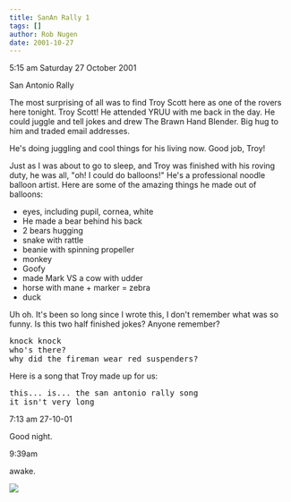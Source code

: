 ```yaml
---
title: SanAn Rally 1
tags: []
author: Rob Nugen
date: 2001-10-27
---
```


<title></title>
<p class=date>5:15 am Saturday 27 October 2001</p>

<p>San Antonio Rally

<p>The most surprising of all was to find Troy Scott here as one of
the rovers here tonight.  Troy Scott! He attended YRUU with me back in
the day.  He could juggle and tell jokes and drew The Brawn Hand
Blender.  Big hug to him and traded email addresses.</p>

<p>He's doing juggling and cool things for his living now.  Good job,
Troy!</p>

<p>Just as I was about to go to sleep, and Troy was finished with his
roving duty, he was all, "oh!  I could do balloons!"  He's a
professional noodle balloon artist.  Here are some of the amazing
things he made out of balloons:</p>

<p><ul>
<li>eyes, including pupil, cornea, white</li>
<li>He made a bear behind his back</li>
<li>2 bears hugging</li>
<li>snake with rattle</li>
<li>beanie with spinning propeller</li>
<li>monkey</li>
<li>Goofy</li>
<li>made Mark VS a cow with udder</li>
<li>horse with mane + marker = zebra</li>
<li>duck</li>
</ul></p>

<p>Uh oh.  It's been so long since I wrote this, I don't remember what
was so funny.  Is this two half finished jokes?  Anyone remember?</p>

<pre>
knock knock
who's there?
why did the fireman wear red suspenders?
</pre>

<p>Here is a song that Troy made up for us:</p>

<pre>
this... is... the san antonio rally song
it isn't very long
</pre>

<p class=date>7:13 am 27-10-01</p>

<p>Good night.</p>

<p class=date>9:39am</p>

<p>awake.</p>

<p><img src='/images/rob/wL-ROB.gif'/></p>



